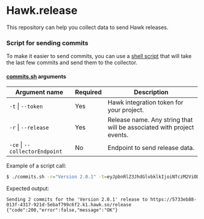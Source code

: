 # Hawk.release

This repository can help you collect data to send Hawk releases.

### Script for sending commits

To make it easier to send commits, you can use a [shell script](./scripts/commits.sh) that will take the last few commits and send them to the collector.

#### [commits.sh](./scripts/commits.sh) arguments
| Argument name | Required | Description |
| -- | -- | -- |
| `-t` \| `--token` | Yes | Hawk integration token for your project. |
| `-r` \| `--release` | Yes | Release name. Any string that will be associated with project events. |
| `-ce` \| `--collectorEndpoint` | No | Endpoint to send release data. |

Example of a script call:

```bash
$ ./commits.sh -r="Version 2.0.1" -t=eyJpbnRlZ3JhdGlvbklkIjoiNTczM2ViODgtMDEzZi00MzE3LTkyMWQtNWViYWY3OTljNmYyIiwic2VjcmV0IjoiZmE3OGI2NjMtMTg5OS00NzUzLTgwOTktODlhYTdmMjA4MjJjIn0= 
```

Expected output:

```
Sending 2 commits for the 'Version 2.0.1' release to https://5733eb88-013f-4317-921d-5ebaf799c6f2.k1.hawk.so/release
{"code":200,"error":false,"message":"OK"}
```